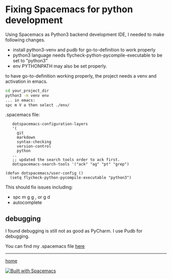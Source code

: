 # Fixing Spacemacs for python development

Using Spacemacs as Python3 backend development IDE, I needed to make following changes.

- install python3-venv and pudb for go-to-definition to work properly
- python3 language needs flycheck-python-pycompile-executable to be set to "python3"
- env PYTHONPATH may also be set properly.

to have go-to-definition working properly, the project needs a venv and activation in emacs.
```sh
cd your_project_dir
python3 -m venv env
... in emacs:
spc m V a then select ./env/
```

.spacemacs file:
```.spacemacs
   dotspacemacs-configuration-layers
   '(
     git
     markdown
     syntax-checking
     version-control
     python
   ..
   ;; updated the search tools order to ack first.
   dotspacemacs-search-tools '("ack" "ag" "pt" "grep")

(defun dotspacemacs/user-config ()
  (setq flycheck-python-pycompile-executable "python3")
```

This should fix issues including:
- spc m g g , or g d
- autocomplete

## debugging
I found debugging is still not as good as PyCharm. I use Pudb for debugging.

You can find my .spacemacs file [here](https://github.com/neilhan/docker_collection/blob/master/serverless/container/home/.spacemacs)

----------------
[home](../README.md)

[![Built with Spacemacs](https://cdn.rawgit.com/syl20bnr/spacemacs/442d025779da2f62fc86c2082703697714db6514/assets/spacemacs-badge.svg)](http://spacemacs.org)
